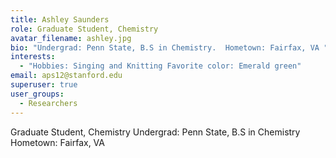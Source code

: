 ```yaml
---
title: Ashley Saunders
role: Graduate Student, Chemistry
avatar_filename: ashley.jpg
bio: "Undergrad: Penn State, B.S in Chemistry.  Hometown: Fairfax, VA "
interests:
  - "Hobbies: Singing and Knitting Favorite color: Emerald green"
email: aps12@stanford.edu
superuser: true
user_groups:
  - Researchers
---
```

Graduate Student, Chemistry 
Undergrad: Penn State, B.S in Chemistry 
Hometown: Fairfax, VA 
